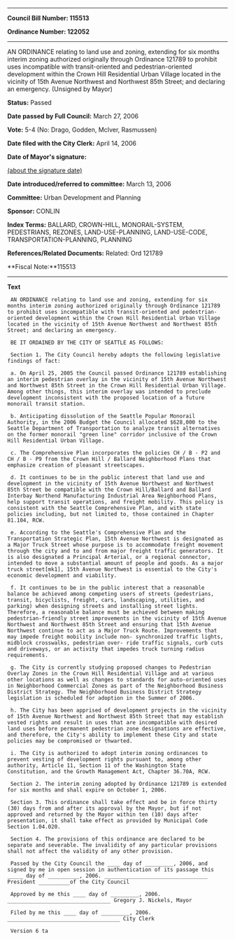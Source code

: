 

********

**Council Bill Number: 115513**
   
**Ordinance Number: 122052**
********

 AN ORDINANCE relating to land use and zoning, extending for six months interim zoning authorized originally through Ordinance 121789 to prohibit uses incompatible with transit-oriented and pedestrian-oriented development within the Crown Hill Residential Urban Village located in the vicinity of 15th Avenue Northwest and Northwest 85th Street; and declaring an emergency. (Unsigned by Mayor)

**Status:** Passed
   
**Date passed by Full Council:** March 27, 2006
   
**Vote:** 5-4 (No: Drago, Godden, McIver, Rasmussen)
   
**Date filed with the City Clerk:** April 14, 2006
   
**Date of Mayor's signature:**
   
[(about the signature date)](/~public/approvaldate.htm)
   
   
   
**Date introduced/referred to committee:** March 13, 2006
   
**Committee:** Urban Development and Planning
   
**Sponsor:** CONLIN
   
   
**Index Terms:** BALLARD, CROWN-HILL, MONORAIL-SYSTEM, PEDESTRIANS, REZONES, LAND-USE-PLANNING, LAND-USE-CODE, TRANSPORTATION-PLANNING, PLANNING

**References/Related Documents:** Related: Ord 121789

**Fiscal Note:**115513

********

**Text**
   
```
 AN ORDINANCE relating to land use and zoning, extending for six months interim zoning authorized originally through Ordinance 121789 to prohibit uses incompatible with transit-oriented and pedestrian- oriented development within the Crown Hill Residential Urban Village located in the vicinity of 15th Avenue Northwest and Northwest 85th Street; and declaring an emergency.

 BE IT ORDAINED BY THE CITY OF SEATTLE AS FOLLOWS:

 Section 1. The City Council hereby adopts the following legislative findings of fact:

 a. On April 25, 2005 the Council passed Ordinance 121789 establishing an interim pedestrian overlay in the vicinity of 15th Avenue Northwest and Northwest 85th Street in the Crown Hill Residential Urban Village. Among other things, this interim overlay was intended to preclude development inconsistent with the proposed location of a future monorail transit station.

 b. Anticipating dissolution of the Seattle Popular Monorail Authority, in the 2006 Budget the Council allocated $628,000 to the Seattle Department of Transportation to analyze transit alternatives on the former monorail "green line" corridor inclusive of the Crown Hill Residential Urban Village.

 c. The Comprehensive Plan incorporates the policies CH / B - P2 and CH / B - P9 from the Crown Hill / Ballard Neighborhood Plans that emphasize creation of pleasant streetscapes.

 d. It continues to be in the public interest that land use and development in the vicinity of 15th Avenue Northwest and Northwest 85th Street be compatible with the Crown Hill/Ballard and Ballard Interbay Northend Manufacturing Industrial Area Neighborhood Plans, help support transit operations, and freight mobility. This policy is consistent with the Seattle Comprehensive Plan, and with state policies including, but not limited to, those contained in Chapter 81.104, RCW.

 e. According to the Seattle's Comprehensive Plan and the Transportation Strategic Plan, 15th Avenue Northwest is designated as a Major Truck Street whose purpose is to accommodate freight movement through the city and to and from major freight traffic generators. It is also designated a Principal Arterial, or a regional connector, intended to move a substantial amount of people and goods. As a major truck street[mk1], 15th Avenue Northwest is essential to the City's economic development and viability.

 f. It continues to be in the public interest that a reasonable balance be achieved among competing users of streets (pedestrians, transit, bicyclists, freight, cars, landscaping, utilities, and parking) when designing streets and installing street lights. Therefore, a reasonable balance must be achieved between making pedestrian-friendly street improvements in the vicinity of 15th Avenue Northwest and Northwest 85th Street and ensuring that 15th Avenue Northwest continue to act as a Major Truck Route. Improvements that may impede freight mobility include non- synchronized traffic lights, midblock crosswalks, pedestrian over- ride traffic signals, curb cuts and driveways, or an activity that impedes truck turning radius requirements.

 g. The City is currently studying proposed changes to Pedestrian Overlay Zones in the Crown Hill Residential Village and at various other locations as well as changes to standards for auto-oriented uses in Neighborhood Commercial Zones as part of the Neighborhood Business District Strategy. The Neighborhood Business District Strategy legislation is scheduled for adoption in the Summer of 2006.

 h. The City has been apprised of development projects in the vicinity of 15th Avenue Northwest and Northwest 85th Street that may establish vested rights and result in uses that are incompatible with desired land uses before permanent pedestrian zone designations are effective, and therefore, the City's ability to implement these City and state policies may be compromised or thwarted.

 i. The City is authorized to adopt interim zoning ordinances to prevent vesting of development rights pursuant to, among other authority, Article 11, Section 11 of the Washington State Constitution, and the Growth Management Act, Chapter 36.70A, RCW.

 Section 2. The interim zoning adopted by Ordinance 121789 is extended for six months and shall expire on October 1, 2006.

 Section 3. This ordinance shall take effect and be in force thirty (30) days from and after its approval by the Mayor, but if not approved and returned by the Mayor within ten (10) days after presentation, it shall take effect as provided by Municipal Code Section 1.04.020.

 Section 4. The provisions of this ordinance are declared to be separate and severable. The invalidity of any particular provisions shall not affect the validity of any other provision.

 Passed by the City Council the ____ day of _________, 2006, and signed by me in open session in authentication of its passage this _____ day of __________, 2006. _________________________________ President __________of the City Council

 Approved by me this ____ day of _________, 2006. _________________________________ Gregory J. Nickels, Mayor

 Filed by me this ____ day of _________, 2006. ____________________________________ City Clerk

 Version 6 ta

```
